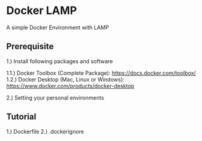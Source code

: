 # Docker LAMP

A simple Docker Environment with LAMP

## Prerequisite

1.) Install following packages and software

1.1.) Docker Toolbox (Complete Package): https://docs.docker.com/toolbox/
1.2.) Docker Desktop (Mac, Linux or Windows): https://www.docker.com/products/docker-desktop

2.) Setting your personal environments

## Tutorial

1.) Dockerfile
2.) .dockerignore